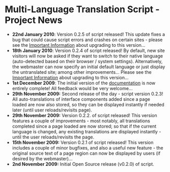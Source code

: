# Multi-Language Translation Script - Project News #

  * **22nd January 2010**: Version 0.2.5 of script released! This update fixes a bug that could cause script errors and crashes on certain sites - please see the [Important Information](http://code.google.com/p/multi-language-translation/wiki/Documentation#Alterations_for_Script_Version_0.2.5) about upgrading to this version...
  * **18th January 2010**: Version 0.2.4 of script released! By default, new site visitors will now be asked if they want to switch to their native language (auto-detected based on their browser / system settings). Alternatively, the webmaster can now specify an initial default language or just display the untranslated site; among other improvements... Please see the [Important Information](http://code.google.com/p/multi-language-translation/wiki/Documentation#Alterations_for_Script_Version_0.2.4) about upgrading to this version...
  * **1st December 2009**: The initial version of the [documentation](http://code.google.com/p/multi-language-translation/wiki/Documentation) is now entirely complete! All feedback would be very welcome...
  * **29th November 2009:** Second release of the day - script version 0.2.3! All auto-translations of interface components added since a page loaded are now also stored, so they can be displayed instantly if needed later (until user reloads/revisits page).
  * **29th November 2009:** Version 0.2.2. of script released! This version features a couple of improvements - most notably, all translations completed since a page loaded are now stored; so that if the current language is changed, any existing translations are displayed instantly - until the user reloads/revisits the page.
  * **15th November 2009:** Version 0.2.1 of script released! This version includes a couple of minor bugfixes, and also a useful new feature - the original source text of a page region can now be displayed by users (if desired by the webmaster)...
  * **2nd November 2009:** Initial Open Source release (v0.2.0) of script.